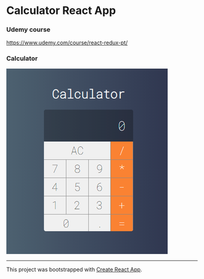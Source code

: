 # Calculator React App

### Udemy course
https://www.udemy.com/course/react-redux-pt/

### Calculator

![Calculator React App](calculator-react-app.png)

---
This project was bootstrapped with [Create React App](https://github.com/facebook/create-react-app).